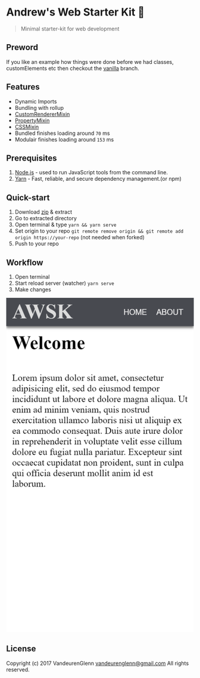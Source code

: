 # Andrew's Web Starter Kit :metal:
> Minimal starter-kit for web development

## Preword
If you like an example how things were done before we had classes, customElements etc then checkout the [vanilla][vanilla-branch] branch.

## Features
- Dynamic Imports
- Bundling with rollup
- [CustomRendererMixin][custom-renderer-mixin]
- [PropertyMixin][property-mixin]
- [CSSMixin][css-mixin]
- Bundled finishes loading around ```70``` ms
- Modulair finishes loading around ```153``` ms

## Prerequisites
1. [Node.js][node-url] - used to run JavaScript tools from the command line.
2. [Yarn][yarn-url] - Fast, reliable, and secure dependency management.(or npm)


## Quick-start
1. Download [zip][zip-url] & extract
2. Go to extracted directory
3. Open terminal & type ```yarn && yarn serve```
4. Set origin to your repo ```git remote remove origin && git remote add origin https://your-repo``` (not needed when forked)
5. Push to your repo

## Workflow
1. Open terminal
2. Start reload server (watcher) ```yarn serve```
3. Make changes

![hero-url]

## License

Copyright (c) 2017 VandeurenGlenn <vandeurenglenn@gmail.com>
All rights reserved.

[node-url]: https://nodejs.org
[yarn-url]: https://yarnpkg.com
[backed-cli-url]: https://github.com/VandeurenGlenn/backed-cli
[zip-url]: https://github.com/VandeurenGlenn/andrews-web-starter-kit/archive/master.zip
[hero-url]: hero.png
[custom-renderer-mixin]: https://github.com/VandeurenGlenn/custom-renderer-mixin
[property-mixin]: https://github.com/VandeurenGlenn/backed/src/mixins/property-mixin
[css-mixin]: https://github.com/VandeurenGlenn/backed/src/mixins/css-mixin
[vanilla-branch]: https://github.com/VandeurenGlenn/andrews-web-starter-kit/tree/vanilla
